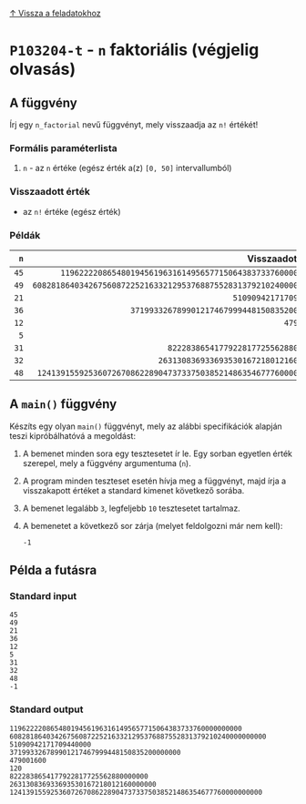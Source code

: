 
[↑ Vissza a feladatokhoz](./README.md)

# `P103204-t` - `n` faktoriális (végjelig olvasás)

## A függvény

Írj egy `n_factorial` nevű függvényt, mely visszaadja az `n!` értékét!

### Formális paraméterlista

1. `n` - az `n` értéke (egész érték a(z) `[0, 50]` intervallumból)

### Visszaadott érték

* az `n!` értéke (egész érték)

### Példák

| `n` | Visszaadott érték | 
| ---: | --: | 
| `45` | `119622220865480194561963161495657715064383733760000000000` | 
| `49` | `608281864034267560872252163321295376887552831379210240000000000` | 
| `21` | `51090942171709440000` | 
| `36` | `371993326789901217467999448150835200000000` | 
| `12` | `479001600` | 
| `5` | `120` | 
| `31` | `8222838654177922817725562880000000` | 
| `32` | `263130836933693530167218012160000000` | 
| `48` | `12413915592536072670862289047373375038521486354677760000000000` | 

## A `main()` függvény

Készíts egy olyan `main()` függvényt, mely az alábbi specifikációk alapján teszi kipróbálhatóvá a megoldást:

1. A bemenet minden sora egy tesztesetet ír le. Egy sorban egyetlen érték szerepel, mely a függvény argumentuma (`n`).
1. A program minden teszteset esetén hívja meg a függvényt, majd írja a visszakapott értéket a standard kimenet következő sorába.
1. A bemenet legalább `3`, legfeljebb `10` tesztesetet tartalmaz.
1. A bemenetet a következő sor zárja (melyet feldolgozni már nem kell):

	```
	-1
	```

## Példa a futásra

### Standard input

```
45
49
21
36
12
5
31
32
48
-1
```

### Standard output

```
119622220865480194561963161495657715064383733760000000000
608281864034267560872252163321295376887552831379210240000000000
51090942171709440000
371993326789901217467999448150835200000000
479001600
120
8222838654177922817725562880000000
263130836933693530167218012160000000
12413915592536072670862289047373375038521486354677760000000000
```